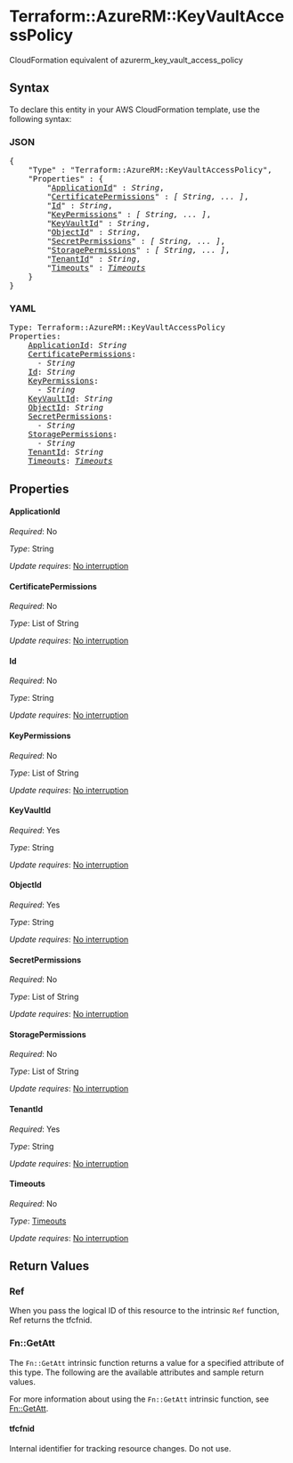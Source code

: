 # Terraform::AzureRM::KeyVaultAccessPolicy

CloudFormation equivalent of azurerm_key_vault_access_policy

## Syntax

To declare this entity in your AWS CloudFormation template, use the following syntax:

### JSON

<pre>
{
    "Type" : "Terraform::AzureRM::KeyVaultAccessPolicy",
    "Properties" : {
        "<a href="#applicationid" title="ApplicationId">ApplicationId</a>" : <i>String</i>,
        "<a href="#certificatepermissions" title="CertificatePermissions">CertificatePermissions</a>" : <i>[ String, ... ]</i>,
        "<a href="#id" title="Id">Id</a>" : <i>String</i>,
        "<a href="#keypermissions" title="KeyPermissions">KeyPermissions</a>" : <i>[ String, ... ]</i>,
        "<a href="#keyvaultid" title="KeyVaultId">KeyVaultId</a>" : <i>String</i>,
        "<a href="#objectid" title="ObjectId">ObjectId</a>" : <i>String</i>,
        "<a href="#secretpermissions" title="SecretPermissions">SecretPermissions</a>" : <i>[ String, ... ]</i>,
        "<a href="#storagepermissions" title="StoragePermissions">StoragePermissions</a>" : <i>[ String, ... ]</i>,
        "<a href="#tenantid" title="TenantId">TenantId</a>" : <i>String</i>,
        "<a href="#timeouts" title="Timeouts">Timeouts</a>" : <i><a href="timeouts.md">Timeouts</a></i>
    }
}
</pre>

### YAML

<pre>
Type: Terraform::AzureRM::KeyVaultAccessPolicy
Properties:
    <a href="#applicationid" title="ApplicationId">ApplicationId</a>: <i>String</i>
    <a href="#certificatepermissions" title="CertificatePermissions">CertificatePermissions</a>: <i>
      - String</i>
    <a href="#id" title="Id">Id</a>: <i>String</i>
    <a href="#keypermissions" title="KeyPermissions">KeyPermissions</a>: <i>
      - String</i>
    <a href="#keyvaultid" title="KeyVaultId">KeyVaultId</a>: <i>String</i>
    <a href="#objectid" title="ObjectId">ObjectId</a>: <i>String</i>
    <a href="#secretpermissions" title="SecretPermissions">SecretPermissions</a>: <i>
      - String</i>
    <a href="#storagepermissions" title="StoragePermissions">StoragePermissions</a>: <i>
      - String</i>
    <a href="#tenantid" title="TenantId">TenantId</a>: <i>String</i>
    <a href="#timeouts" title="Timeouts">Timeouts</a>: <i><a href="timeouts.md">Timeouts</a></i>
</pre>

## Properties

#### ApplicationId

_Required_: No

_Type_: String

_Update requires_: [No interruption](https://docs.aws.amazon.com/AWSCloudFormation/latest/UserGuide/using-cfn-updating-stacks-update-behaviors.html#update-no-interrupt)

#### CertificatePermissions

_Required_: No

_Type_: List of String

_Update requires_: [No interruption](https://docs.aws.amazon.com/AWSCloudFormation/latest/UserGuide/using-cfn-updating-stacks-update-behaviors.html#update-no-interrupt)

#### Id

_Required_: No

_Type_: String

_Update requires_: [No interruption](https://docs.aws.amazon.com/AWSCloudFormation/latest/UserGuide/using-cfn-updating-stacks-update-behaviors.html#update-no-interrupt)

#### KeyPermissions

_Required_: No

_Type_: List of String

_Update requires_: [No interruption](https://docs.aws.amazon.com/AWSCloudFormation/latest/UserGuide/using-cfn-updating-stacks-update-behaviors.html#update-no-interrupt)

#### KeyVaultId

_Required_: Yes

_Type_: String

_Update requires_: [No interruption](https://docs.aws.amazon.com/AWSCloudFormation/latest/UserGuide/using-cfn-updating-stacks-update-behaviors.html#update-no-interrupt)

#### ObjectId

_Required_: Yes

_Type_: String

_Update requires_: [No interruption](https://docs.aws.amazon.com/AWSCloudFormation/latest/UserGuide/using-cfn-updating-stacks-update-behaviors.html#update-no-interrupt)

#### SecretPermissions

_Required_: No

_Type_: List of String

_Update requires_: [No interruption](https://docs.aws.amazon.com/AWSCloudFormation/latest/UserGuide/using-cfn-updating-stacks-update-behaviors.html#update-no-interrupt)

#### StoragePermissions

_Required_: No

_Type_: List of String

_Update requires_: [No interruption](https://docs.aws.amazon.com/AWSCloudFormation/latest/UserGuide/using-cfn-updating-stacks-update-behaviors.html#update-no-interrupt)

#### TenantId

_Required_: Yes

_Type_: String

_Update requires_: [No interruption](https://docs.aws.amazon.com/AWSCloudFormation/latest/UserGuide/using-cfn-updating-stacks-update-behaviors.html#update-no-interrupt)

#### Timeouts

_Required_: No

_Type_: <a href="timeouts.md">Timeouts</a>

_Update requires_: [No interruption](https://docs.aws.amazon.com/AWSCloudFormation/latest/UserGuide/using-cfn-updating-stacks-update-behaviors.html#update-no-interrupt)

## Return Values

### Ref

When you pass the logical ID of this resource to the intrinsic `Ref` function, Ref returns the tfcfnid.

### Fn::GetAtt

The `Fn::GetAtt` intrinsic function returns a value for a specified attribute of this type. The following are the available attributes and sample return values.

For more information about using the `Fn::GetAtt` intrinsic function, see [Fn::GetAtt](https://docs.aws.amazon.com/AWSCloudFormation/latest/UserGuide/intrinsic-function-reference-getatt.html).

#### tfcfnid

Internal identifier for tracking resource changes. Do not use.

